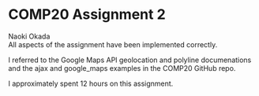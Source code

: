# COMP20 Assignment 2
Naoki Okada<br />
All aspects of the assignment have been implemented correctly.

I referred to the Google Maps API geolocation and polyline documenations and the ajax and google_maps examples in the COMP20 GitHub repo.

I approximately spent 12 hours on this assignment.